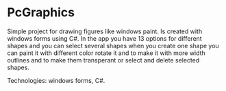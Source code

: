 # PcGraphics

Simple project for drawing figures like windows paint. Is created with windows forms using C#.
In the app you have 13 options for different shapes and you can select several shapes when you create 
one shape you can paint it with different color rotate it and to
make it with more width outlines and to make them transperant or select and delete selected shapes.

Technologies: windows forms, C#.
